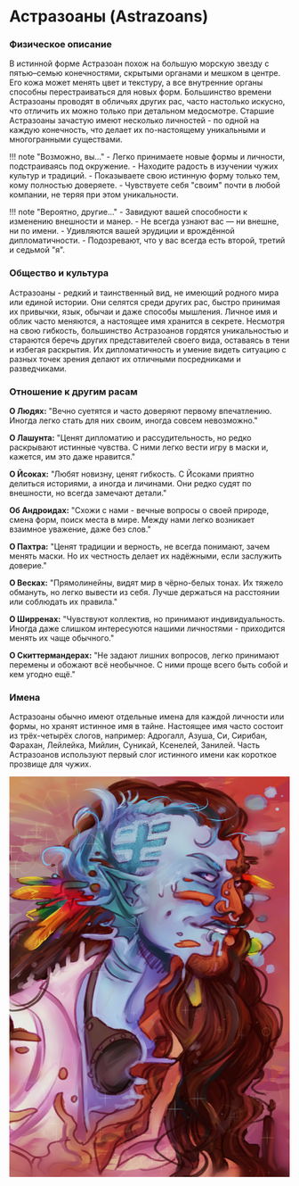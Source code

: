 # Астразоаны (Astrazoans)

### Физическое описание
В истинной форме Астразоан похож на большую морскую звезду с пятью–семью конечностями, скрытыми органами и мешком в центре. Его кожа может менять цвет и текстуру, а все внутренние органы способны перестраиваться для новых форм. Большинство времени Астразоаны проводят в обличьях других рас, часто настолько искусно, что отличить их можно только при детальном медосмотре. Старшие Астразоаны зачастую имеют несколько личностей - по одной на каждую конечность, что делает их по-настоящему уникальными и многогранными существами.

!!! note "Возможно, вы..."
    - Легко принимаете новые формы и личности, подстраиваясь под окружение.
    - Находите радость в изучении чужих культур и традиций.
    - Показываете свою истинную форму только тем, кому полностью доверяете.
    - Чувствуете себя "своим" почти в любой компании, не теряя при этом уникальности.

!!! note "Вероятно, другие..."
    - Завидуют вашей способности к изменению внешности и манер.
    - Не всегда узнают вас — ни внешне, ни по имени.
    - Удивляются вашей эрудиции и врождённой дипломатичности.
    - Подозревают, что у вас всегда есть второй, третий и седьмой "я".

### Общество и культура
Астразоаны - редкий и таинственный вид, не имеющий родного мира или единой истории. Они селятся среди других рас, быстро принимая их привычки, язык, обычаи и даже способы мышления. Личное имя и облик часто меняются, а настоящее имя хранится в секрете. Несмотря на свою гибкость, большинство Астразоанов гордятся уникальностью и стараются беречь других представителей своего вида, оставаясь в тени и избегая раскрытия. Их дипломатичность и умение видеть ситуацию с разных точек зрения делают их отличными посредниками и разведчиками.

### Отношение к другим расам
**О Людях:**
"Вечно суетятся и часто доверяют первому впечатлению. Иногда легко стать для них своим, иногда совсем невозможно."

**О Лашунта:**
"Ценят дипломатию и рассудительность, но редко раскрывают истинные чувства. С ними легко вести игру в маски и, кажется, им это даже нравится."

**О Йсоках:**
"Любят новизну, ценят гибкость. С Йсоками приятно делиться историями, а иногда и личинами. Они редко судят по внешности, но всегда замечают детали."

**Об Андроидах:**
"Схожи с нами - вечные вопросы о своей природе, смена форм, поиск места в мире. Между нами легко возникает взаимное уважение, даже без слов."

**О Пахтра:**
"Ценят традиции и верность, не всегда понимают, зачем менять маски. Но их честность делает их надёжными, если заслужить доверие."

**О Весках:**
"Прямолинейны, видят мир в чёрно-белых тонах. Их тяжело обмануть, но легко вывести из себя. Лучше держаться на расстоянии или соблюдать их правила."

**О Ширренах:**
"Чувствуют коллектив, но принимают индивидуальность. Иногда даже слишком интересуются нашими личностями - приходится менять их чаще обычного."

**О Скиттермандерах:**
"Не задают лишних вопросов, легко принимают перемены и обожают всё необычное. С ними проще всего быть собой и кем угодно ещё."

### Имена
Астразоаны обычно имеют отдельные имена для каждой личности или формы, но хранят истинное имя в тайне. Настоящее имя часто состоит из трёх-четырёх слогов, например: Адрогалл, Азуша, Си, Сирибан, Фарахан, Лейлейка, Мийлин, Суникай, Ксенелей, Занилей.
Часть Астразоанов используют первый слог истинного имени как короткое прозвище для чужих.

![Астразоан](../../images/Astrazoan.jpeg)
